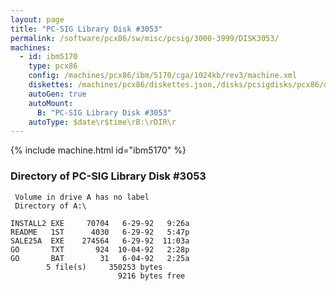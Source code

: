 ```yaml
---
layout: page
title: "PC-SIG Library Disk #3053"
permalink: /software/pcx86/sw/misc/pcsig/3000-3999/DISK3053/
machines:
  - id: ibm5170
    type: pcx86
    config: /machines/pcx86/ibm/5170/cga/1024kb/rev3/machine.xml
    diskettes: /machines/pcx86/diskettes.json,/disks/pcsigdisks/pcx86/diskettes.json
    autoGen: true
    autoMount:
      B: "PC-SIG Library Disk #3053"
    autoType: $date\r$time\rB:\rDIR\r
---
```


{% include machine.html id="ibm5170" %}

### Directory of PC-SIG Library Disk #3053

     Volume in drive A has no label
     Directory of A:\

    INSTALL2 EXE     70704   6-29-92   9:26a
    README   1ST      4030   6-29-92   5:47p
    SALE25A  EXE    274564   6-29-92  11:03a
    GO       TXT       924  10-04-92   2:28p
    GO       BAT        31   6-04-92   2:25a
            5 file(s)     350253 bytes
                            9216 bytes free
